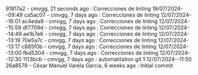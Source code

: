 91817a2 - cmvgg, 21 seconds ago : Correcciones de linting 19/07/2024--09:49
ca5ac07 - cmvgg, 7 days ago : Correcciones de linting 12/07/2024--16:01
ac4eda9 - cmvgg, 7 days ago : Correcciones de linting 12/07/2024--15:59
df7709d - cmvgg, 7 days ago : Correcciones de linting 12/07/2024--14:49
ae1b7e6 - cmvgg, 7 days ago : Correcciones de linting 12/07/2024--13:19
70e5a7c - cmvgg, 7 days ago : Correcciones de linting 12/07/2024--13:17
c885f0b - cmvgg, 7 days ago : Correcciones de linting 12/07/2024--13:00
fbd5304 - cmvgg, 7 days ago : Correcciones de linting 12/07/2024--12:30
1113bcb - cmvgg, 7 days ago : automatitation git 1 12/07/2024--11:50
26a8579 - César Manuel Varela García, 6 weeks ago : Initial commit